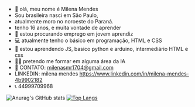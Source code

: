 - 👋 olá, meu nome é Milena Mendes 
- Sou brasileira nasci em São Paulo, 
- atualmente moro no noroeste do Paraná.
- tenho 16 anos, e muita vontade de aprender 
- 🤝 estou procurando emprego em jovem aprendiz
- 💻 atualmente tenho o básico em programação, HTML e CSS
- 💭 estou aprendendo JS, basico python e arduino, intermediário HTML e css
- 👩‍🎓 pretendo me formar em alguma área da IA 
- 📨 CONTATO: milenasmr1704@gmail.com 
- LINKEDIN: milena mendes https://www.linkedin.com/in/milena-mendes-4b9902182
- 📞 44999709968

![Anurag's GitHub stats](https://github-readme-stats.vercel.app/api?username=milenamendes17&show_icons=true&theme=gotham)
</a> 
[![Top Langs](https://github-readme-stats.vercel.app/api/top-langs/?username=milenamendes17&layout=compact)](https://github.com/milenamendes17/github-readme-stats)
